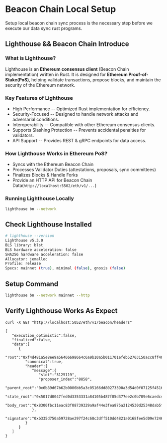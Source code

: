 # Beacon Chain Local Setup

Setup local beacon chain sync process is the necessary step before we execute our data sync rust programs.

## Lighthouse && Beacon Chain Introduce

### What is Lighthouse?

Lighthouse is an **Ethereum consensus client** (Beacon Chain implementation) written in Rust. It is designed for
**Ethereum Proof-of-Stake(PoS)**, helping validate transactions, propose blocks, and maintain the security of the
Ethereum network.

### Key Features of Lighthouse
- High Performance -- Optimized Rust implementation for efficiency.
- Security-Focused -- Designed to handle network attacks and adversarial conditions. 
- Interoperability -- Compatible with other Ethereum consensus clients. 
- Supports Slashing Protection -- Prevents accidental penalties for validators.
- API Support -- Provides REST & gRPC endpoints for data access.

### How Lighthouse Works in Ethereum PoS?
- Syncs with the Ethereum Beacon Chain 
- Processes Validator Duties (attestations, proposals, sync committees)
- Finalizes Blocks & Handle Forks 
- Provide an HTTP API for Beacon Chain Data(`http://localhost:5502/eth/v1/...`)

### Running Lighthouse Locally

```bash
lighthouse bn --network 
```

## Check Lighthouse Installed

```bash
# lighthouse --version
Lighthouse v5.3.0
BLS library: blst
BLS hardware acceleration: false
SHA256 hardware acceleration: false
Allocator: jemalloc
Profile: release
Specs: mainnet (true), minimal (false), gnosis (false)
```

## Setup Command

```bash
lighthouse bn --network mainnet --http
```

## Verify Lighthouse Works As Expect

```
curl -X GET "http://localhost:5052/eth/v1/beacon/headers"

{
   "execution_optimistic":false,
   "finalized":false,
   "data":[
      {
         "root":"0xf4d481a5e8ee9a56466698664c6a9b10a5b011701efeb52703150acc8ff40f79",
         "canonical":true,
         "header":{
            "message":{
               "slot":"3125119",
               "proposer_index":"8858",
               "parent_root":"0x6b89d67b62b0006bb5a3c05166dd80273390a3d54d0f07125f4516807d0332a0",
               "state_root":"0x5017d0047fed0d3353331a84105b487f85d377ee2c0b709e6caedc4ba179aabf",
               "body_root":"0x8300fbc11eac83f08739329a9af44e3fea875a2124530d25348dab5f91a8699c"
            },
            "signature":"0xb335d750a59728ae297f24c68c3dff510dd4821a0168fee5d09e724655ecc80c59403416fbfd72c3987d843b0525b4c80ec2c54a29d305e463d6dc44bbf86131859284cc4ab3d0c08f879a45d54fef35a0d7dd830fcd941d1991bf394f025f99"
         }
      }
   ]
}
```

